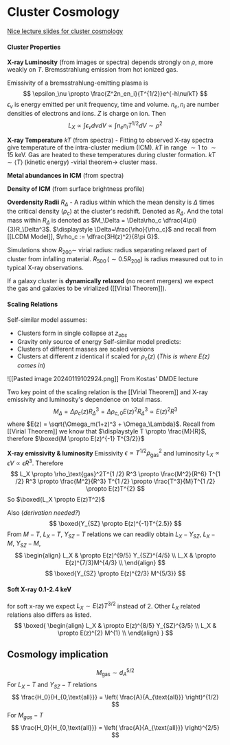 # Cluster Cosmology
[Nice lecture slides for cluster cosmology](https://www.star.bris.ac.uk/bjm/lectures/cluster-cosmology/)

#### Cluster Properties

**X-ray Luminosity** (from images or spectra) depends strongly on $\rho$, more weakly on $T$. Bremsstrahlung emission from hot ionized gas.

Emissivity of a bremsstrahlung-emitting plasma is
$$
\epsilon_\nu \propto \frac{Z^2n_en_i}{T^{1/2}}e^{-h\nu/kT}
$$
$\epsilon_\nu$ is energy emitted per unit frequency, time and volume. $n_e, n_i$ are number densities of electrons and ions. $Z$ is charge on ion. Then
$$
L_X \propto \int \epsilon_\nu d\nu dV \propto \int n_en_i T^{1/2}dV \sim \rho^2
$$

**X-ray Temperature** $kT$ (from spectra) - Fitting to observed X-ray spectra give temperature of the intra-cluster medium (ICM). $kT$ in range $\sim 1$ to $\sim 15$ keV. Gas are heated to these temperatures during cluster formation. $kT \sim \langle T \rangle$ (kinetic energy) -virial theorem-> cluster mass.

**Metal abundances in ICM** (from spectra)

**Density of ICM** (from surface brightness profile)

**Overdensity Radii** $R_\Delta$ - A radius within which the mean density is $\Delta$ times the critical density ($\rho_c$) at the cluster's redshift. Denoted as $R_\Delta$. And the total mass within $R_\Delta$ is denoted as $M_\Delta = \Delta\rho_c \dfrac{4\pi}{3}R_\Delta^3$. $\displaystyle \Delta=\frac{\rho}{\rho_c}$ and recall from [[LCDM Model]], $\rho_c := \dfrac{3H(z)^2}{8\pi G}$. 

Simulations show $R_{200} \sim$ virial radius: radius separating relaxed part of cluster from infalling material. $R_{500} \, (\sim 0.5 R_{200})$ is radius measured out to in typical X-ray observations. 

If a galaxy cluster is **dynamically relaxed** (no recent mergers) we expect the gas and galaxies to be virialized ([[Virial Theorem]]). 


#### Scaling Relations
Self-similar model assumes: 
- Clusters form in single collapse at $z_{obs}$
- Gravity only source of energy
Self-similar model predicts:  
- Clusters of different masses are scaled versions 
- Clusters at different $z$ identical if scaled for $\rho_c(z)$ (*This is where $E(z)$ comes in*)

![[Pasted image 20240119102924.png]]
From Kostas' DMDE lecture

Two key point of the scaling relation is the [[Virial Theorem]] and X-ray emissivity and luminosity's dependence on total mass.
$$M_\Delta = \Delta \rho_c(z) R_\Delta^3 = \Delta \rho_{c,0}E(z)^2R_\Delta^3\propto E(z)^2 R^3$$
where $E(z) = \sqrt{\Omega_m(1+z)^3 + \Omega_\Lambda}$. Recall from [[Virial Theorem]] we know that $\displaystyle T \propto \frac{M}{R}$, therefore $\boxed{M \propto E(z)^{-1} T^{3/2}}$

**X-ray emissivity & luminosity**
Emissivity $\epsilon \propto T^{1 /2} \rho_{\text{gas}}^2$ and luminosity $L_X \propto \epsilon V \propto \epsilon R^3$. Therefore
$$
L_X \propto \rho_\text{gas}^2T^{1 /2} R^3 \propto \frac{M^2}{R^6} T^{1 /2} R^3 \propto \frac{M^2}{R^3} T^{1 /2} \propto \frac{T^3}{M}T^{1 /2} \propto E(z)T^{2}
$$
So $\boxed{L_X \propto E(z)T^2}$

Also (*derivation needed?*)
$$
\boxed{Y_{SZ} \propto E(z)^{-1}T^{2.5}}
$$
From $M-T$, $L_X-T$, $Y_{SZ}-T$ relations we can readily obtain $L_X-Y_{SZ}$, $L_X-M$, $Y_{SZ}-M$,
$$
\begin{align}
L_X & \propto E(z)^{9/5} Y_{SZ}^{4/5} \\
L_X & \propto E(z)^{7/3}M^{4/3} \\
\end{align}
$$
$$
\boxed{Y_{SZ} \propto E(z)^{2/3} M^{5/3}}
$$

#### Soft X-ray 0.1-2.4 keV
for soft x-ray we expect $L_X \sim E(z) T^{3/2}$ instead of 2. Other $L_X$ related relations also differs as listed. 
$$
\boxed{
\begin{align}
L_X & \propto E(z)^{8/5} Y_{SZ}^{3/5} \\
L_X & \propto E(z)^{2} M^{1} \\
\end{align}
}
$$


## Cosmology implication
$$
M_\text{gas} \sim d_A^{5/2}
$$
For $L_X-T$ and $Y_{SZ}-T$ relations
$$
\frac{H_0}{H_{0,\text{all}}} = \left( \frac{A}{A_{\text{all}}} \right)^{1/2}
$$
For $M_{gas}-T$
$$
\frac{H_0}{H_{0,\text{all}}} = \left( \frac{A}{A_{\text{all}}} \right)^{2/5}
$$

